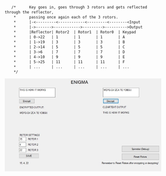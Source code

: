        /*      Key goes in, goes through 3 rotors and gets reflected through the reflector, 
        *      passing once again each of the 3 rotors.
        *      |-<---------<------------<---------<--------<Input
        *      |->------->------------>--------->---------->Output
        *      |Reflector| Rotor2  | Rotor1  | Rotor0  | Keypad         
        *      | 0->22   | 1       | 1       | 1       | A         
        *      | 1->19   | 3       | 3       | 3       | B       
        *      | 2->14   | 5       | 5       | 5       | C        
        *      | 3->6    | 7       | 7       | 7       | D        
        *      | 4->10   | 9       | 9       | 9       | E        
        *      | 5->25   | 11      | 11      | 11      | F        
        *      | ...     | ...     | ...     | ...     | ...        
        */


![Preview](https://raw.githubusercontent.com/Oatstar/Enigma/main/Preview.jpg)